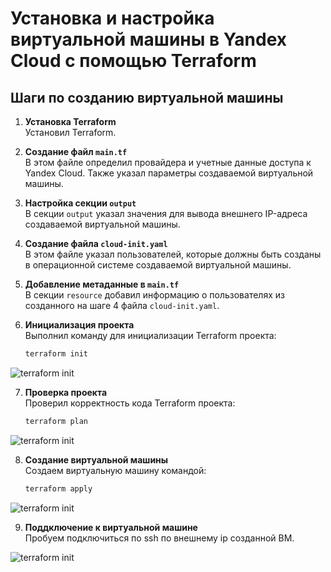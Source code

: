 # Установка и настройка виртуальной машины в Yandex Cloud с помощью Terraform

## Шаги по созданию виртуальной машины

1. **Установка Terraform**  
   Установил Terraform.

2. **Создание файл `main.tf`**  
   В этом файле определил провайдера и учетные данные доступа к Yandex Cloud. Также указал параметры создаваемой виртуальной машины.

3. **Настройка секции `output`**  
   В секции `output` указал значения для вывода внешнего IP-адреса создаваемой виртуальной машины.

4. **Создание файла `cloud-init.yaml`**  
   В этом файле указал пользователей, которые должны быть созданы в операционной системе создаваемой виртуальной машины.

5. **Добавление метаданные в `main.tf`**  
   В секции `resource` добавил информацию о пользователях из созданного на шаге 4 файла `cloud-init.yaml`.

6. **Инициализация проекта**  
   Выполнил команду для инициализации Terraform проекта:
   ```bash
   terraform init

![terraform init](tf_init.jpg)

7. **Проверка проекта**  
   Проверил корректность кода Terraform проекта:
   ```bash
   terraform plan
   
![terraform init](tf_plan.jpg)

8. **Создание виртуальной машины**  
   Создаем виртуальную машину командой:
   ```bash
   terraform apply
   
![terraform init](tf_apply.jpg)

9. **Поддключение к виртуальной машине**  
   Пробуем подключиться по ssh по внешнему ip созданной ВМ. 

![terraform init](ssh_connect.jpg)